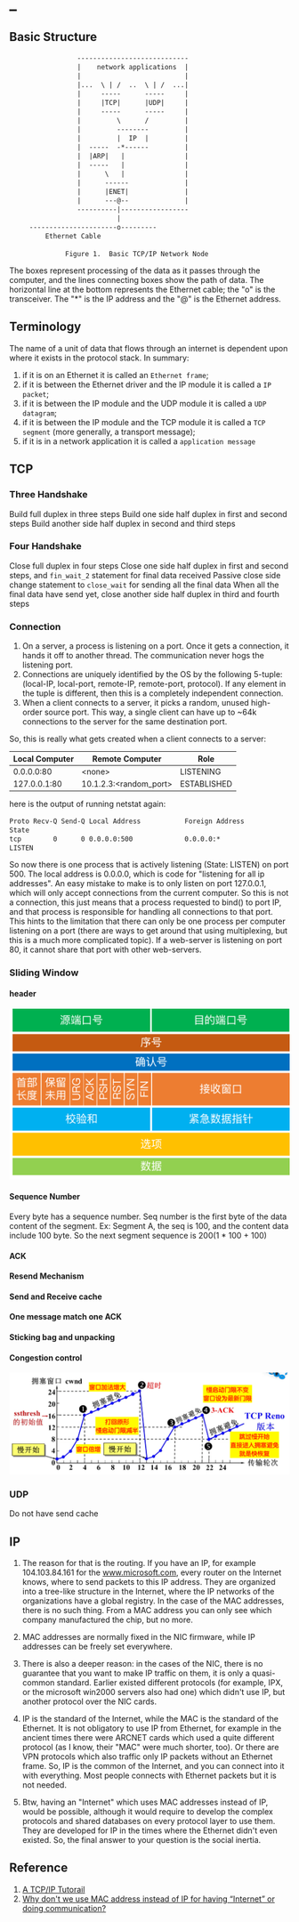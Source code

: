 # _

## Basic Structure

                     ----------------------------
                     |    network applications  |
                     |                          |
                     |...  \ | /  ..  \ | /  ...|
                     |     -----      -----     |
                     |     |TCP|      |UDP|     |
                     |     -----      -----     |
                     |         \      /         |
                     |         --------         |
                     |         |  IP  |         |
                     |  -----  -*------         |
                     |  |ARP|   |               |
                     |  -----   |               |
                     |      \   |               |
                     |      ------              |
                     |      |ENET|              |
                     |      ---@--              |
                     ----------|-----------------
                               |
         ----------------------o---------
             Ethernet Cable

                  Figure 1.  Basic TCP/IP Network Node
The boxes represent processing of the data as it passes through the computer, and the lines connecting boxes show the path of data.  The horizontal line at the bottom represents the Ethernet cable; the "o" is the transceiver.  The "*" is the IP address and the "@" is the Ethernet address.

## Terminology

The name of a unit of data that flows through an internet is dependent upon where it exists in the protocol stack.  In summary:

1. if it is on an Ethernet it is called an `Ethernet frame`;
2. if it is between the Ethernet driver and the IP module it is called a `IP packet`;
3. if it is between the IP module and the UDP module it is called a `UDP datagram`;
4. if it is between the IP module and the TCP module it is called a `TCP segment` (more generally, a transport message);
5. if it is in a network application it is called a `application message`

## TCP

### Three Handshake

Build full duplex in three steps
Build one side half duplex in first and second steps
Build another side half duplex in second and third steps

### Four Handshake

Close full duplex in four steps
Close one side half duplex in first and second steps, and `fin_wait_2` statement for final data received
Passive close side change statement to `close_wait` for sending all the final data
When all the final data have send yet, close another side half duplex in third and fourth steps

### Connection

1. On a server, a process is listening on a port. Once it gets a connection, it hands it off to another thread. The communication never hogs the listening port.
2. Connections are uniquely identified by the OS by the following 5-tuple: (local-IP, local-port, remote-IP, remote-port, protocol). If any element in the tuple is different, then this is a completely independent connection.
3. When a client connects to a server, it picks a random, unused high-order source port. This way, a single client can have up to ~64k connections to the server for the same destination port.

So, this is really what gets created when a client connects to a server:

| Local Computer   | Remote Computer           | Role |
|-|-|-|
|0.0.0.0:80       | \<none>                 |LISTENING |
|127.0.0.1:80     | 10.1.2.3:<random_port>  | ESTABLISHED |

here is the output of running netstat again:

    Proto Recv-Q Send-Q Local Address           Foreign Address         State  
    tcp        0      0 0.0.0.0:500             0.0.0.0:*               LISTEN

So now there is one process that is actively listening (State: LISTEN) on port 500. The local address is 0.0.0.0, which is code for "listening for all ip addresses". An easy mistake to make is to only listen on port 127.0.0.1, which will only accept connections from the current computer. So this is not a connection, this just means that a process requested to bind() to port IP, and that process is responsible for handling all connections to that port. This hints to the limitation that there can only be one process per computer listening on a port (there are ways to get around that using multiplexing, but this is a much more complicated topic). If a web-server is listening on port 80, it cannot share that port with other web-servers.

### Sliding Window

#### header

![tcp header](images/tcp_header.png)

#### Sequence Number

  Every byte has a sequence number. Seq number is the first byte of the data content of the segment.
  Ex: Segment A, the seq is 100, and the content data include 100 byte. So the next segment sequence is 200(1 * 100 + 100)

#### ACK

#### Resend Mechanism

#### Send and Receive cache

#### One message match one ACK

#### Sticking bag and unpacking

#### Congestion control

![congestion control](images/congestion_control.png)

### UDP

Do not have send cache

## IP

1. The reason for that is the routing. If you have an IP, for example 104.103.84.161 for the www.microsoft.com, every router on the Internet knows, where to send packets to this IP address. They are organized into a tree-like structure in the Internet, where the IP networks of the organizations have a global registry. In the case of the MAC addresses, there is no such thing. From a MAC address you can only see which company manufactured the chip, but no more.

2. MAC addresses are normally fixed in the NIC firmware, while IP addresses can be freely set everywhere.

3. There is also a deeper reason: in the cases of the NIC, there is no guarantee that you want to make IP traffic on them, it is only a quasi-common standard. Earlier existed different protocols (for example, IPX, or the microsoft win2000 servers also had one) which didn't use IP, but another protocol over the NIC cards.

4. IP is the standard of the Internet, while the MAC is the standard of the Ethernet. It is not obligatory to use IP from Ethernet, for example in the ancient times there were ARCNET cards which used a quite different protocol (as I know, their "MAC" were much shorter, too). Or there are VPN protocols which also traffic only IP packets without an Ethernet frame. So, IP is the common of the Internet, and you can connect into it with everything. Most people connects with Ethernet packets but it is not needed.

5. Btw, having an "Internet" which uses MAC addresses instead of IP, would be possible, although it would require to develop the complex protocols and shared databases on every protocol layer to use them. They are developed for IP in the times where the Ethernet didn't even existed. So, the final answer to your question is the social inertia.

## Reference

1. [A TCP/IP Tutorail](https://datatracker.ietf.org/doc/html/rfc1180#page-27)
2. [Why don't we use MAC address instead of IP for having “Internet” or doing communication?](https://networkengineering.stackexchange.com/questions/32358/why-dont-we-use-mac-address-instead-of-ip-for-having-internet-or-doing-commun)